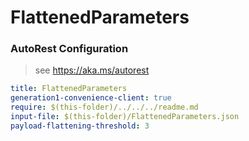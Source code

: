 # FlattenedParameters
### AutoRest Configuration
> see https://aka.ms/autorest

``` yaml
title: FlattenedParameters
generation1-convenience-client: true
require: $(this-folder)/../../../readme.md
input-file: $(this-folder)/FlattenedParameters.json
payload-flattening-threshold: 3
```
